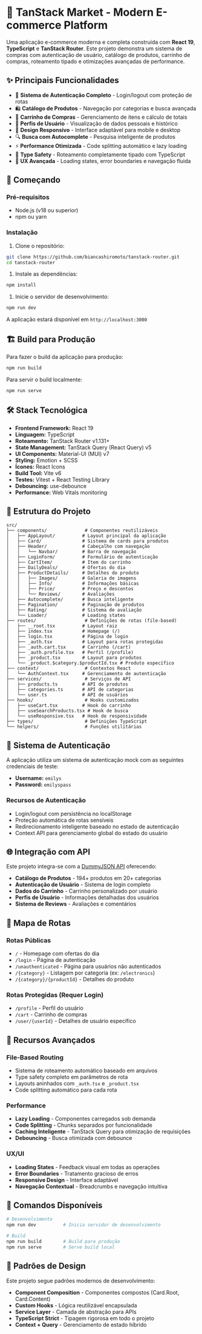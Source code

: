 # 🛒 TanStack Market - Modern E-commerce Platform

Uma aplicação e-commerce moderna e completa construída com **React 19**, **TypeScript** e **TanStack Router**. Este projeto demonstra um sistema de compras com autenticação de usuário, catálogo de produtos, carrinho de compras, roteamento tipado e otimizações avançadas de performance.

## ✨ Principais Funcionalidades

- 🔐 **Sistema de Autenticação Completo** - Login/logout com proteção de rotas
- 🛍️ **Catálogo de Produtos** - Navegação por categorias e busca avançada
- 🛒 **Carrinho de Compras** - Gerenciamento de itens e cálculo de totais
- 👤 **Perfis de Usuário** - Visualização de dados pessoais e histórico
- 📱 **Design Responsivo** - Interface adaptável para mobile e desktop
- 🔍 **Busca com Autocomplete** - Pesquisa inteligente de produtos
- ⚡ **Performance Otimizada** - Code splitting automático e lazy loading
- 🎯 **Type Safety** - Roteamento completamente tipado com TypeScript
- 💫 **UX Avançada** - Loading states, error boundaries e navegação fluida

## 🚀 Começando

### Pré-requisitos

- Node.js (v18 ou superior)
- npm ou yarn

### Instalação

1. Clone o repositório:

```bash
git clone https://github.com/biancashiromoto/tanstack-router.git
cd tanstack-router
```

1. Instale as dependências:

```bash
npm install
```

1. Inicie o servidor de desenvolvimento:

```bash
npm run dev
```

A aplicação estará disponível em `http://localhost:3000`

## 🏗️ Build para Produção

Para fazer o build da aplicação para produção:

```bash
npm run build
```

Para servir o build localmente:

```bash
npm run serve
```

## 🛠️ Stack Tecnológica

- **Frontend Framework:** React 19
- **Linguagem:** TypeScript
- **Roteamento:** TanStack Router v1.131+
- **State Management:** TanStack Query (React Query) v5
- **UI Components:** Material-UI (MUI) v7
- **Styling:** Emotion + SCSS
- **Ícones:** React Icons
- **Build Tool:** Vite v6
- **Testes:** Vitest + React Testing Library
- **Debouncing:** use-debounce
- **Performance:** Web Vitals monitoring

## 📁 Estrutura do Projeto

```text
src/
├── components/              # Componentes reutilizáveis
│   ├── AppLayout/          # Layout principal da aplicação
│   ├── Card/               # Sistema de cards para produtos
│   ├── Header/             # Cabeçalho com navegação
│   │   └── Navbar/         # Barra de navegação
│   ├── LoginForm/          # Formulário de autenticação
│   ├── CartItem/           # Item do carrinho
│   ├── DailyDeals/         # Ofertas do dia
│   ├── ProductDetails/     # Detalhes do produto
│   │   ├── Images/         # Galeria de imagens
│   │   ├── Info/           # Informações básicas
│   │   ├── Price/          # Preço e descontos
│   │   └── Reviews/        # Avaliações
│   ├── Autocomplete/       # Busca inteligente
│   ├── Pagination/         # Paginação de produtos
│   ├── Rating/             # Sistema de avaliação
│   └── Loader/             # Loading states
├── routes/                  # Definições de rotas (file-based)
│   ├── __root.tsx          # Layout raiz
│   ├── index.tsx           # Homepage (/)
│   ├── login.tsx           # Página de login
│   ├── _auth.tsx           # Layout para rotas protegidas
│   ├── _auth.cart.tsx      # Carrinho (/cart)
│   ├── _auth.profile.tsx   # Perfil (/profile)
│   ├── _product.tsx        # Layout para produtos
│   └── _product.$category.$productId.tsx # Produto específico
├── context/                 # Contextos React
│   └── AuthContext.tsx     # Gerenciamento de autenticação
├── services/                # Serviços de API
│   ├── products.ts         # API de produtos
│   ├── categories.ts       # API de categorias
│   └── user.ts             # API de usuários
├── hooks/                   # Hooks customizados
│   ├── useCart.tsx         # Hook do carrinho
│   ├── useSearchProducts.tsx # Hook de busca
│   └── useResponsive.tsx   # Hook de responsividade
├── types/                   # Definições TypeScript
└── helpers/                 # Funções utilitárias
```

## 🔐 Sistema de Autenticação

A aplicação utiliza um sistema de autenticação mock com as seguintes credenciais de teste:

- **Username:** `emilys`
- **Password:** `emilyspass`

### Recursos de Autenticação

- Login/logout com persistência no localStorage
- Proteção automática de rotas sensíveis
- Redirecionamento inteligente baseado no estado de autenticação
- Context API para gerenciamento global do estado do usuário

## 🌐 Integração com API

Este projeto integra-se com a [DummyJSON API](https://dummyjson.com) oferecendo:

- **Catálogo de Produtos** - 194+ produtos em 20+ categorias
- **Autenticação de Usuário** - Sistema de login completo
- **Dados do Carrinho** - Carrinho personalizado por usuário
- **Perfis de Usuário** - Informações detalhadas dos usuários
- **Sistema de Reviews** - Avaliações e comentários

## 📱 Mapa de Rotas

### Rotas Públicas

- `/` - Homepage com ofertas do dia
- `/login` - Página de autenticação
- `/unauthenticated` - Página para usuários não autenticados
- `/{category}` - Listagem por categoria (ex: `/electronics`)
- `/{category}/{productId}` - Detalhes do produto

### Rotas Protegidas (Requer Login)

- `/profile` - Perfil do usuário
- `/cart` - Carrinho de compras
- `/user/{userId}` - Detalhes de usuário específico

## 🎯 Recursos Avançados

### File-Based Routing

- Sistema de roteamento automático baseado em arquivos
- Type safety completo em parâmetros de rota
- Layouts aninhados com `_auth.tsx` e `_product.tsx`
- Code splitting automático para cada rota

### Performance

- **Lazy Loading** - Componentes carregados sob demanda
- **Code Splitting** - Chunks separados por funcionalidade
- **Caching Inteligente** - TanStack Query para otimização de requisições
- **Debouncing** - Busca otimizada com debounce

### UX/UI

- **Loading States** - Feedback visual em todas as operações
- **Error Boundaries** - Tratamento gracioso de erros
- **Responsive Design** - Interface adaptável
- **Navegação Contextual** - Breadcrumbs e navegação intuitiva

## 🔧 Comandos Disponíveis

```bash
# Desenvolvimento
npm run dev          # Inicia servidor de desenvolvimento

# Build
npm run build        # Build para produção
npm run serve        # Serve build local

```

## 🎨 Padrões de Design

Este projeto segue padrões modernos de desenvolvimento:

- **Component Composition** - Componentes compostos (Card.Root, Card.Content)
- **Custom Hooks** - Lógica reutilizável encapsulada
- **Service Layer** - Camada de abstração para APIs
- **TypeScript Strict** - Tipagem rigorosa em todo o projeto
- **Context + Query** - Gerenciamento de estado híbrido
